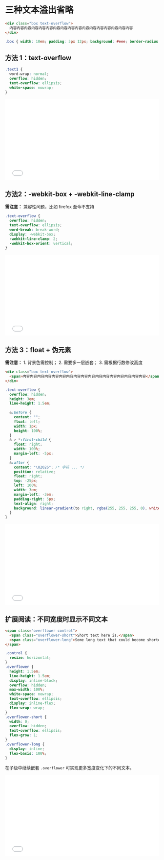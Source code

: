 # 三种文本溢出省略

```html
<div class="box text-overflow">
  内容内容内容内容内容内容内容内容内容内容内容内容内容内容内容内容内容
</div>
```
```css
.box { width: 10em; padding: 5px 12px; background: #eee; border-radius: 4px; }
```

## 方法 1：text-overflow

```css
.text1 {
  word-wrap: normal;
  overflow: hidden;
  text-overflow: ellipsis;
  white-space: nowrap;
}
```

<iframe height="265" style="width: 100%;" scrolling="no" title="文本溢出省略 text-overflow: ellipsis;" src="//codepen.io/foreverZ133/embed/RvYovR/?height=265&theme-id=dark&default-tab=css,result" frameborder="no" allowtransparency="true" allowfullscreen="true">
  See the Pen <a href='https://codepen.io/foreverZ133/pen/RvYovR/'>文本溢出省略 text-overflow: ellipsis;</a> by 张永恒
  (<a href='https://codepen.io/foreverZ133'>@foreverZ133</a>) on <a href='https://codepen.io'>CodePen</a>.
</iframe>

## 方法2：-webkit-box + -webkit-line-clamp

**需注意：** 兼容性问题，比如 firefox 至今不支持

```css
.text-overflow {
  overflow: hidden;
  text-overflow: ellipsis;
  word-break: break-word;
  display: -webkit-box;
  -webkit-line-clamp: 2;
  -webkit-box-orient: vertical;
}
```

<iframe height="265" style="width: 100%;" scrolling="no" title="文本溢出省略 -webkit-box + -webkit-line-clamp" src="//codepen.io/foreverZ133/embed/jdvVRz/?height=265&theme-id=dark&default-tab=css,result" frameborder="no" allowtransparency="true" allowfullscreen="true">
  See the Pen <a href='https://codepen.io/foreverZ133/pen/jdvVRz/'>文本溢出省略 -webkit-box + -webkit-line-clamp</a> by 张永恒
  (<a href='https://codepen.io/foreverZ133'>@foreverZ133</a>) on <a href='https://codepen.io'>CodePen</a>.
</iframe>

## 方法 3：float + 伪元素

**需注意：** 1. 背景色需控制； 2. 需要多一层嵌套； 3. 需根据行数修改高度

```html
<div class="box text-overflow">
  <span>内容内容内容内容内容内容内容内容内容内容内容内容内容内容内容内容内容</span>
</div>
```
```scss
.text-overflow {
  overflow: hidden;
  height: 3em;
  line-height: 1.5em;
  
  &:before {
    content: "";
    float: left;
    width: 1px;
    height: 100%;
  }
  & > *:first-child {
    float: right;
    width: 100%;
    margin-left: -5px;
  }        
  &:after {
    content: "\02026"; /* 字符 ... */
    position: relative;
    float: right;
    top: -25px;
    left: 100%;
    width: 3em;
    margin-left: -3em;
    padding-right: 5px;
    text-align: right;
    background: linear-gradient(to right, rgba(255, 255, 255, 0), white 50%, white);
  }
}
```

<iframe height="265" style="width: 100%;" scrolling="no" title="三种文本溢出省略 float + 伪元素" src="//codepen.io/foreverZ133/embed/Odobeg/?height=265&theme-id=dark&default-tab=css,result" frameborder="no" allowtransparency="true" allowfullscreen="true">
  See the Pen <a href='https://codepen.io/foreverZ133/pen/Odobeg/'>三种文本溢出省略 float + 伪元素</a> by 张永恒
  (<a href='https://codepen.io/foreverZ133'>@foreverZ133</a>) on <a href='https://codepen.io'>CodePen</a>.
</iframe>

## 扩展阅读：不同宽度时显示不同文本
```html
<span class="overflower control">
  <span class="overflower-short">Short text here is.</span>
  <span class="overflower-long">Some long text that could become shorter.</span>
</span>
```
```css
.control {
  resize: horizontal;
}
.overflower {
  height: 1.5em;
  line-height: 1.5em;
  display: inline-block;
  overflow: hidden;
  max-width: 100%;
  white-space: nowrap;
  text-overflow: ellipsis;
  display: inline-flex;
  flex-wrap: wrap;
}
.overflower-short {
  width: 0;
  overflow: hidden;
  text-overflow: ellipsis;
  flex-grow: 1;
}
.overflower-long {
  display: inline;
  flex-basis: 100%;
}
```

在子级中继续嵌套 `.overflower` 可实现更多宽度变化下的不同文本。

<iframe height="265" style="width: 100%;" scrolling="no" title="不同宽度显示不同文字" src="//codepen.io/foreverZ133/embed/XOPpYb/?height=265&theme-id=dark&default-tab=css,result" frameborder="no" allowtransparency="true" allowfullscreen="true">
  See the Pen <a href='https://codepen.io/foreverZ133/pen/XOPpYb/'>不同宽度显示不同文字</a> by 张永恒
  (<a href='https://codepen.io/foreverZ133'>@foreverZ133</a>) on <a href='https://codepen.io'>CodePen</a>.
</iframe>